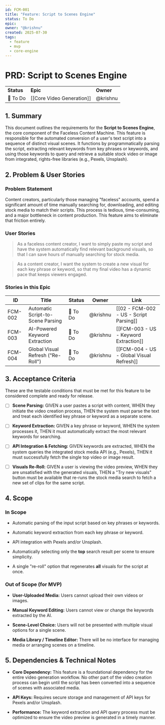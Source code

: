```yaml
---
id: FCM-001
title: "Feature: Script to Scenes Engine"
status: To Do
epic: 
owner: "@krishnu"
created: 2025-07-30
tags:
  - feature
  - mvp
  - core-engine
---
```


# PRD: Script to Scenes Engine

|            |                           |           |
| ---------- | ------------------------- | --------- |
| **Status** | **Epic**                  | **Owner** |
| 🧊 To Do   | [[Core Video Generation]] | @krishnu  |

## 1. Summary

This document outlines the requirements for the **Script to Scenes Engine**, the core component of the Faceless Content Machine. This feature is responsible for the automated conversion of a user's text script into a sequence of distinct visual scenes. It functions by programmatically parsing the script, extracting relevant keywords from key phrases or keywords, and using those keywords to query and retrieve a suitable stock video or image from integrated, rights-free libraries (e.g., Pexels, Unsplash).

## 2. Problem & User Stories

### Problem Statement

Content creators, particularly those managing "faceless" accounts, spend a significant amount of time manually searching for, downloading, and editing stock media to match their scripts. This process is tedious, time-consuming, and a major bottleneck in content production. This feature aims to eliminate that friction entirely.

### User Stories

> As a faceless content creator, I want to simply paste my script and have the system automatically find relevant background visuals, so that I can save hours of manually searching for stock media.

> As a content creator, I want the system to create a new visual for each key phrase or keyword, so that my final video has a dynamic pace that keeps viewers engaged.

### Stories in this Epic

| ID      | Title                             | Status   | Owner    | Link                                     |
| ------- | --------------------------------- | -------- | -------- | ---------------------------------------- |
| FCM-002 | Automatic Script-to-Scene Parsing | 🧊 To Do | @krishnu | [[02 - FCM-002 - US - Script Parsing]]        |
| FCM-003 | AI-Powered Keyword Extraction     | 🧊 To Do | @krishnu | [[FCM-003 - US - Keyword Extraction]]    |
| FCM-004 | Global Visual Refresh ("Re-Roll") | 🧊 To Do | @krishnu | [[FCM-004 - US - Global Visual Refresh]] |

## 3. Acceptance Criteria

These are the testable conditions that must be met for this feature to be considered complete and ready for release.

- [ ] **Scene Parsing:** GIVEN a user pastes a script with content, WHEN they initiate the video creation process, THEN the system must parse the text and treat each identified key phrase or keyword as a separate scene.
    
- [ ] **Keyword Extraction:** GIVEN a key phrase or keyword, WHEN the system processes it, THEN it must automatically extract the most relevant keywords for searching.
    
- [ ] **API Integration & Fetching:** GIVEN keywords are extracted, WHEN the system queries the integrated stock media API (e.g., Pexels), THEN it must successfully fetch the single top video or image result.
    
- [ ] **Visuals Re-Roll:** GIVEN a user is viewing the video preview, WHEN they are unsatisfied with the generated visuals, THEN a "Try new visuals" button must be available that re-runs the stock media search to fetch a new set of clips for the same script.
    

## 4. Scope

### In Scope

- Automatic parsing of the input script based on key phrases or keywords.
    
- Automatic keyword extraction from each key phrase or keyword.
    
- API integration with Pexels and/or Unsplash.
    
- Automatically selecting only the **top** search result per scene to ensure simplicity.
    
- A single "re-roll" option that regenerates **all** visuals for the script at once.
    

### Out of Scope (for MVP)

- **User-Uploaded Media:** Users cannot upload their own videos or images.
    
- **Manual Keyword Editing:** Users cannot view or change the keywords extracted by the AI.
    
- **Scene-Level Choice:** Users will not be presented with multiple visual options for a single scene.
    
- **Media Library / Timeline Editor:** There will be no interface for managing media or arranging scenes on a timeline.
    

## 5. Dependencies & Technical Notes

- **Core Dependency:** This feature is a foundational dependency for the entire video generation workflow. No other part of the video creation process can begin until the script has been converted into a sequence of scenes with associated media.
    
- **API Keys:** Requires secure storage and management of API keys for Pexels and/or Unsplash.
    
- **Performance:** The keyword extraction and API query process must be optimized to ensure the video preview is generated in a timely manner.